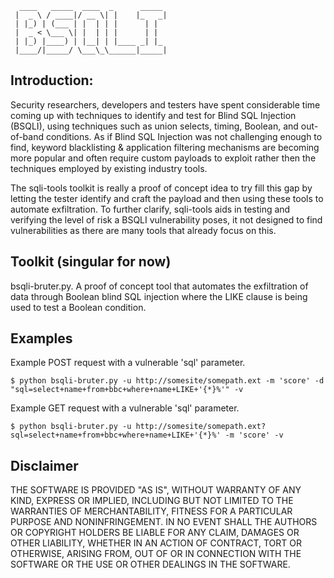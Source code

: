       ____   _____  ____  _      _____ 
     |  _ \ / ____|/ __ \| |    |_   _|
     | |_) | (___ | |  | | |      | |  
     |  _ < \___ \| |  | | |      | |  
     | |_) |____) | |__| | |____ _| |_ 
     |____/|_____/ \___\_\______|_____|
                                   
                                   

## Introduction:

Security researchers, developers and testers have spent considerable time coming up with techniques to identify and test for Blind SQL Injection (BSQLI), using techniques such as union selects, timing, Boolean, and out-of-band conditions. As if Blind SQL Injection was not challenging enough to find, keyword blacklisting & application filtering mechanisms are becoming more popular and often require custom payloads to exploit rather then the techniques employed by existing industry tools. 

The sqli-tools toolkit is really a proof of concept idea to try fill this gap by letting the tester identify and craft the payload and then using these tools to automate exfiltration. To further clarify, sqli-tools aids in testing and verifying the level of risk a BSQLI vulnerability poses, it not designed to find vulnerabilities as there are many tools that already focus on this. 

## Toolkit (singular for now)

bsqli-bruter.py. A proof of concept tool that automates the exfiltration of 
data through Boolean blind SQL injection where the LIKE clause is being used to 
test a Boolean condition.

## Examples
Example POST request with a vulnerable 'sql' parameter.

    $ python bsqli-bruter.py -u http://somesite/somepath.ext -m 'score' -d "sql=select+name+from+bbc+where+name+LIKE+'{*}%'" -v

Example GET request with a vulnerable 'sql' parameter.

    $ python bsqli-bruter.py -u http://somesite/somepath.ext?sql=select+name+from+bbc+where+name+LIKE+'{*}%' -m 'score' -v

## Disclaimer
THE SOFTWARE IS PROVIDED "AS IS", WITHOUT WARRANTY OF ANY KIND, EXPRESS OR IMPLIED, INCLUDING BUT NOT LIMITED TO THE WARRANTIES OF MERCHANTABILITY, FITNESS FOR A PARTICULAR PURPOSE AND NONINFRINGEMENT. IN NO EVENT SHALL THE AUTHORS OR COPYRIGHT HOLDERS BE LIABLE FOR ANY CLAIM, DAMAGES OR OTHER LIABILITY, WHETHER IN AN ACTION OF CONTRACT, TORT OR OTHERWISE, ARISING FROM, OUT OF OR IN CONNECTION WITH THE SOFTWARE OR THE USE OR OTHER DEALINGS IN THE SOFTWARE.
